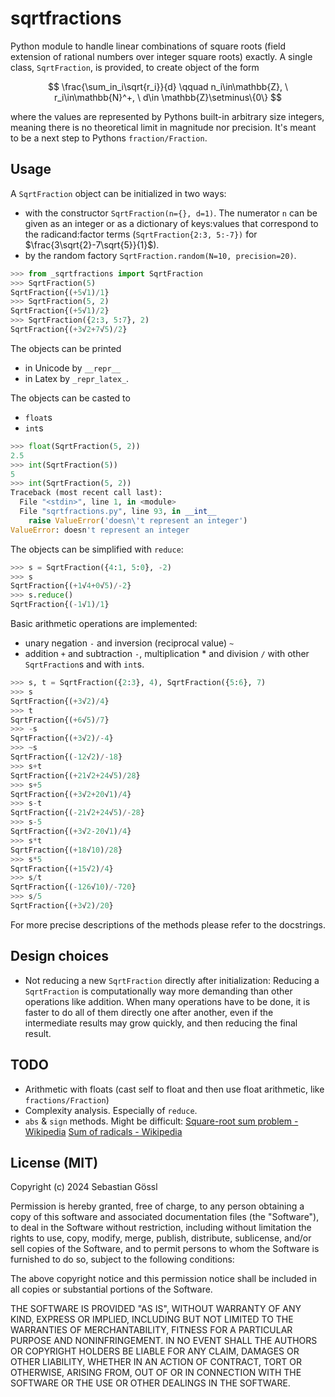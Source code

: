 # sqrtfractions

Python module to handle linear combinations of square roots (field extension of rational numbers over integer square roots) exactly.
A single class, `SqrtFraction`, is provided, to create object of the form

$$
    \frac{\sum_in_i\sqrt{r_i}}{d} \qquad n_i\in\mathbb{Z}, \ r_i\in\mathbb{N}^+, \ d\in \mathbb{Z}\setminus\{0\}
$$


where the values are represented by Pythons built-in arbitrary size integers, meaning there is no theoretical limit in magnitude nor precision. It's meant to be a next step to Pythons `fraction/Fraction`.

## Usage

A `SqrtFraction` object can be initialized in two ways:
- with the constructor `SqrtFraction(n={}, d=1)`. The numerator `n` can be given as an integer or as a dictionary of keys:values that correspond to the radicand:factor terms (`SqrtFraction{2:3, 5:-7})` for $\frac{3\sqrt{2}-7\sqrt{5}}{1}$).
- by the random factory `SqrtFraction.random(N=10, precision=20)`.
```python
>>> from _sqrtfractions import SqrtFraction
>>> SqrtFraction(5)
SqrtFraction{(+5√1)/1}
>>> SqrtFraction(5, 2)
SqrtFraction{(+5√1)/2}
>>> SqrtFraction({2:3, 5:7}, 2)
SqrtFraction{(+3√2+7√5)/2}
```

The objects can be printed
- in Unicode by `__repr__`
- in Latex by `_repr_latex_`.

The objects can be casted to
- `float`s
- `int`s
```python
>>> float(SqrtFraction(5, 2))
2.5
>>> int(SqrtFraction(5))
5
>>> int(SqrtFraction(5, 2))
Traceback (most recent call last):
  File "<stdin>", line 1, in <module>
  File "sqrtfractions.py", line 93, in __int__
    raise ValueError('doesn\'t represent an integer')
ValueError: doesn't represent an integer
```

The objects can be simplified with `reduce`:
```python
>>> s = SqrtFraction({4:1, 5:0}, -2)
>>> s
SqrtFraction{(+1√4+0√5)/-2}
>>> s.reduce()
SqrtFraction{(-1√1)/1}
```

Basic arithmetic operations are implemented:
- unary negation `-` and inversion (reciprocal value) `~`
- addition `+` and subtraction `-`, multiplication * and division `/` with other `SqrtFraction`s and with `int`s.
```python
>>> s, t = SqrtFraction({2:3}, 4), SqrtFraction({5:6}, 7)
>>> s
SqrtFraction{(+3√2)/4}
>>> t
SqrtFraction{(+6√5)/7}
>>> -s
SqrtFraction{(+3√2)/-4}
>>> ~s
SqrtFraction{(-12√2)/-18}
>>> s+t
SqrtFraction{(+21√2+24√5)/28}
>>> s+5
SqrtFraction{(+3√2+20√1)/4}
>>> s-t
SqrtFraction{(-21√2+24√5)/-28}
>>> s-5
SqrtFraction{(+3√2-20√1)/4}
>>> s*t
SqrtFraction{(+18√10)/28}
>>> s*5
SqrtFraction{(+15√2)/4}
>>> s/t
SqrtFraction{(-126√10)/-720}
>>> s/5
SqrtFraction{(+3√2)/20}
```

For more precise descriptions of the methods please refer to the docstrings.

## Design choices

- Not reducing a new `SqrtFraction` directly after initialization: Reducing a `SqrtFraction` is computationally way more demanding than other operations like addition. When many operations have to be done, it is faster to do all of them directly one after another, even if the intermediate results may grow quickly, and then reducing the final result.

## TODO

- Arithmetic with floats (cast self to float and then use float arithmetic, like `fractions/Fraction`)
- Complexity analysis. Especially of `reduce`.
- `abs` & `sign` methods. Might be difficult:
  [Square-root sum problem - Wikipedia](https://en.wikipedia.org/wiki/Square-root_sum_problem)
  [Sum of radicals - Wikipedia](https://en.wikipedia.org/wiki/Sum_of_radicals#:~:text=The%20sum%20of%20radicals%20is,finite%20linear%20combination%20of%20radicals%3A&text=are%20real%20numbers.)

## License (MIT)

Copyright (c) 2024 Sebastian Gössl

Permission is hereby granted, free of charge, to any person obtaining a copy
of this software and associated documentation files (the "Software"), to deal
in the Software without restriction, including without limitation the rights
to use, copy, modify, merge, publish, distribute, sublicense, and/or sell
copies of the Software, and to permit persons to whom the Software is
furnished to do so, subject to the following conditions:

The above copyright notice and this permission notice shall be included in all
copies or substantial portions of the Software.

THE SOFTWARE IS PROVIDED "AS IS", WITHOUT WARRANTY OF ANY KIND, EXPRESS OR
IMPLIED, INCLUDING BUT NOT LIMITED TO THE WARRANTIES OF MERCHANTABILITY,
FITNESS FOR A PARTICULAR PURPOSE AND NONINFRINGEMENT. IN NO EVENT SHALL THE
AUTHORS OR COPYRIGHT HOLDERS BE LIABLE FOR ANY CLAIM, DAMAGES OR OTHER
LIABILITY, WHETHER IN AN ACTION OF CONTRACT, TORT OR OTHERWISE, ARISING FROM,
OUT OF OR IN CONNECTION WITH THE SOFTWARE OR THE USE OR OTHER DEALINGS IN THE
SOFTWARE.
